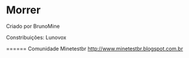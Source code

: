 Morrer
======

Criado por BrunoMine
  
Constribuições: Lunovox

======
Comunidade Minetestbr
<http://www.minetestbr.blogspot.com.br>
